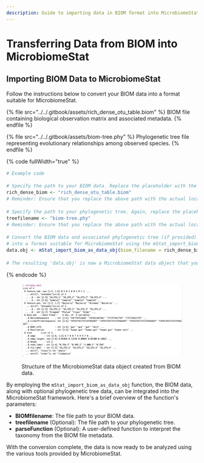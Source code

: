 ```yaml
---
description: Guide to importing data in BIOM format into MicrobiomeStat's structure.
---
```


# Transferring Data from BIOM into MicrobiomeStat

## Importing BIOM Data to MicrobiomeStat

Follow the instructions below to convert your BIOM data into a format suitable for MicrobiomeStat.

{% file src="../../.gitbook/assets/rich_dense_otu_table.biom" %}
BIOM file containing biological observation matrix and associated metadata.
{% endfile %}

{% file src="../../.gitbook/assets/biom-tree.phy" %}
Phylogenetic tree file representing evolutionary relationships among observed species.
{% endfile %}

{% code fullWidth="true" %}
```r
# Example code

# Specify the path to your BIOM data. Replace the placeholder with the correct path on your system.
rich_dense_biom <- "rich_dense_otu_table.biom"
# Reminder: Ensure that you replace the above path with the actual location of your BIOM file.

# Specify the path to your phylogenetic tree. Again, replace the placeholder with the correct path on your system.
treefilename <- "biom-tree.phy"
# Reminder: Ensure that you replace the above path with the actual location of your phylogenetic tree file.

# Convert the BIOM data and associated phylogenetic tree (if provided) 
# into a format suitable for MicrobiomeStat using the mStat_import_biom_as_data_obj function.
data.obj <- mStat_import_biom_as_data_obj(biom_filename = rich_dense_biom, tree_filename = treefilename)

# The resulting 'data.obj' is now a MicrobiomeStat data object that you can use for further analyses.
```
{% endcode %}

<figure><img src="../../.gitbook/assets/Screenshot 2023-10-10 at 15.18.52.png" alt=""><figcaption><p>Structure of the MicrobiomeStat data object created from BIOM data.</p></figcaption></figure>

By employing the `mStat_import_biom_as_data_obj` function, the BIOM data, along with optional phylogenetic tree data, can be integrated into the MicrobiomeStat framework. Here's a brief overview of the function's parameters:

* **BIOMfilename**: The file path to your BIOM data.
* **treefilename** (Optional): The file path to your phylogenetic tree.
* **parseFunction** (Optional): A user-defined function to interpret the taxonomy from the BIOM file metadata.

With the conversion complete, the data is now ready to be analyzed using the various tools provided by MicrobiomeStat.
